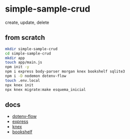 # simple-sample-crud

create, update, delete

## from scratch

```bash
mkdir simple-sample-crud
cd simple-sample-crud
mkdir app
touch app/main.js
npm init -y
npm i express body-parser morgan knex bookshelf sqlite3
npm i -D nodemon dotenv-flow
touch .env.local
npx knex init
npx knex migrate:make esquema_inicial
```

## docs

- [dotenv-flow](https://www.npmjs.com/package/dotenv-flow)
- [express](https://expressjs.com/en/guide/writing-middleware.html)
- [knex](http://knexjs.org/)
- [bookshelf](https://bookshelfjs.org/#examples)